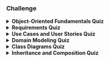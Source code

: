 ### Challenge

<details>
		<summary><strong>Object-Oriented Fundamentals Quiz</strong></summary>
		<strong>What is the difference between object-oriented programming and procedural programming?</strong>
		<br>
		Procedural programming specifies a sequence of tasks, but object-oriented programming describes the properties of tools or items.
		<br>
		In object-oriented programming, there are some elements of procedural programming in the description of objects.
		<br>
	  <br>
		<strong>How does dynamic polymorphism differ from static polymorphism?</strong>
		<br>
		It uses overriding instead of overloading.
		<br>
		Dynamic polymorphism creates a unique instance.
		<br>
		<br>
		<strong>What is overriding a method?</strong>
		<br>
		Creating a unique version of an inherited method.
		<br>
		<br>
		<strong>How are analysis and design different?</strong>
		<br>
		Analysis describes a problem; design describes a solution.
		<br>
		<br>
		<strong>What is the term for a visual representation of the classes in an application?</strong>
		<br>
		class diagram
		<br>
		<br>
		<strong>In addition to attributes and methods, what does a UML class diagram contain?</strong>
		<br>
		the class name
		<br>
		<br>
		<strong>How do object behaviors and attributes differ?</strong>
		<br>
		Attributes describe a state, but behaviors describe actions.
		<br>
		<br>
		<strong>You are designing a traffic simulation program. What is a possible attribute that you could use for a car object?</strong>
		<br>
			 gas mileage
		<br>
		<br>
		<strong>Shonzu has gathered the requirements for a new solution, described the application he is going to build, and identified the main objects in the solution. What should he do next?</strong>
		<br>
		Describe object interactions.
		<br>
		This will be essential for understanding behaviors.
		<br>
		<br>
		<strong>What is the purpose of encapsulation?</strong>
		<br>
		to protect an object from unwanted changes
		<br>
		<br>
		<strong>In addition to attributes and behaviors, which quality must a class posses</strong>
		<br>
		a name
		<br>
		<br>
		<strong>In the following class diagram, what does lower() represent?</strong>

```
TRIPOD
height
width
angle
raise()
lower()
point()
fold()
```
a behavior
<br>
		Behaviors come at the end of a class diagram, and contain room for arguments.
		<br>
		<br>
		<strong>What is a benefit of using a programming language that has a large library?</strong>
		<br>
		Many classes are already defined and can be used without have to re-define them.
		<br>
		<br>
		<strong>In the following class diagram, what does height represent?</strong>
		<br>

```
TRIPOD
height
width
angle
raise()
lower()
point()
fold()
```
an attribute
<br>
	Attributes are generally nouns, and are placed just below the title.
	<br>
	<br>
	<strong>We're using abstraction when we define a(n) _____.</strong>
	<br>
	class
	<br>
	<br>
	<strong>Focusing on the idea of a person instead of an individual is an example of what fundamental idea in object-oriented programming?</strong>
	<br>
	abstraction
	<br>
	<br>
	<strong>Steve is able to turn on and adjust his television even though he does not know how it works internally. This exemplifies which principle of object-oriented programming?</strong>
	<br>
	encapsulation
	<br>
	<br>
	<strong>Why is inheritance used when creating a new class?</strong>
	<br>
	to avoid redefining attributes and behaviors
	<br>
	<br>
	<strong>If an attribute is added to a superclass, what happens to all of the objects of the subclass?</strong>
	<br>
	Each subclass object automatically receives the additional attribute.
	<br>
	<br>
	<strong>Static polymorphism uses method _____.</strong>
	<br>
	overloading
</details>
<details>
	<summary><strong>Requirements Quiz</strong></summary>
	<strong>What is the first step in defining requirements for an application?</strong>
	<br>
	determining what the application must have and do
	<br>
	<br>
	<strong>Which is a valid nonfunctional requirement?</strong>
	<br>
	The system should be updated annually.
	<br>
	<br>
	<strong>A requirement that all onscreen text must be at least 20-point font size is an example of which FURPS quality?</strong>
	<br>
	usability
	<br>
	<br>
	<strong>In which category does extensibility of an application reside?</strong>
	<br>
	supportability
	<br>
	<br>
	<strong>Atul is working on an application that must communicate with a scientific instrument and a data archiving system. Into which category would these requirements fall in the FURPS+ model?</strong>
	<br>
	interface: Communication with other devices is a common need.
</details>
<details>
	<summary><strong>Use Cases and User Stories Quiz</strong></summary>
	<strong>When creating a use case diagram, what can you do to show each self-contained use case?</strong>
	<br>
	draw an ellipse around each use case
	<br>
	<br>
	<strong>What is wrong with the following scenario description. "The pedals were used to control speed and direction."</strong>
	<br>
	It is passive and focuses on means instead of intent.
	<br>
	<br>
	<strong>What is the function of a use case diagram?</strong>
	<br>
	It connects actors to use cases.
	<br>
	<br>
	<strong>Why are arrows and numbers not found in use case diagrams?</strong>
	<br>
	Sequence and direction are not critical at this stage.
	<br>
	Listing features and their connectivity is the function of a use case diagram.
	<br>
	<br>
	<strong>What is typically written on index cards, and describes a small scenario from a user perspective?</strong>
	<br>
	user story
	<br>
	<br>
	<strong>User stories are _____ than use cases.</strong>
	<br>
	shorter and less detailed
	<br>
	<br>
	<strong>Marge is working on a short and simple project involving inventory maintenance. Why should she write short use cases?</strong>
	<br>
	They help identify problems but do not create the confusing work of full use cases.
	<br>
	Casual use cases can be very helpful, but the use cases should be more fully developed for larger projects.
	<br>
	<br>
	<strong>Which sentence is most appropriate for a use case scenario?</strong>
	<br>
	User adjusts contrast and brightness controls.
	<br>
	<br>
	<strong>What is the role of the primary actor in a use case?</strong>
	<br>
	to interact with the application to achieve the goal
	<br>
	<br>
	<strong>When are fully fleshed out cases most appropriate?</strong>
	<br>
	for large, complex projects
	<br>
	<br>
	<strong>You are creating a use case for an application that controls the dispensing of gasoline at a pump. Who is the primary actor in this scenario?</strong>
	<br>
	the customer who uses the pump
	<br>
	<br>
	<strong>What distinguishes primary actors?</strong>
	<br>
	What distinguishes primary actors?
</details>
<details>
	<summary><strong>Domain Modeling Quiz</strong></summary>
	<strong>How can one avoid assigning too many responsibilities to a single object?</strong>
	<br>
	Require objects to take care of themselves to a greater extent.
	<br>
	<br>
	<strong>What common problem should new programmers avoid when designing a program?</strong>
	<br>
	creating a god object
	<br>
	<br>
	<strong>In addition to responsibilities, which should be listed on CRC cards?</strong>
	<br>
	interacting classes
	<br>
	<br>
	<strong>Which design tool contains the same information as a conceptual object diagram?</strong>
	<br>
	CRC cards
	<br>
	<br>
	<strong>After analysis and use cases are completed, what is the first step in the design phase of a project</strong>
	<br>
	creating a conceptual model
	<br>
	<br>
	<strong>When is there a relationship between two objects?</strong>
	<br>
	when one object depends on or affects the other object
	<br>
	<br>
	<strong>When diagramming relationships between objects, what is the UML notation that represents one or more objects?</strong>
	<br>
	 1…*
	<br>
	<br>
	<strong>How can you identify candidates for objects?</strong>
	<br>
	by listing all of the nouns in the user stories
	<br>
	Objects are nouns; they are things.
	<br>
	<br>
	<strong>Which words in the following list are candidates for objects: trumpet, clean, enrage, leaf, tree, collapse, active, or lively?</strong>
	<br>
	trumpet, leaf, and tree
</details>
<details>
	<summary><strong>Class Diagrams Quiz</strong></summary>
	<strong>In which language is the following class specification written?</strong>

```
class Dog():
      def __init__(self):
#instance variables
      self.breed=""
       self.weight=50
#methods
```
Python
<br>
Python does not use curly braces nor terminal semicolons.
	<br>
	<br>
	<strong>Instantiating a class in many languages looks similar to that in C++, DinnerPlate *myPlate = new DinnerPlate(). What is the main difference between Python and Swift for achieving the same goal?
	</strong>
	<br>
	the absence of the word new
	<br>
	Swift uses `let`, but neither Swift nor Python use `new`.
	<br>
	<br>
	<strong>A class Dog has the following constructors:</strong>
	<br>

```
public Dog()
public Dog(String breed)
public Dog(int weight)
```
How would you instantiate a Dog with the weight set in Java?
<br>
	Dog Fido = new Dog(63);
	<br>
	The dog's weight is set to 63.
	<br>
	<br>
	<strong>Which languages require the use of static to declare class-wide variables or methods?</strong>
	<br>
	Java and C#
	<br>
	The word `static` can be confusing, because it implies that there is only one instance.
	<br>
	<br>
	<strong>Which class diagram correctly specifies data types and default values?</strong>
	<br>

```
Asteroid
size: Integer=5
position: Coordinate=(0.5,0.5,0.6)
velocity: Coordinate=(1,0,0)
```
It helps to have standard syntax even in UML, as it makes later jobs easier.
<br>
	<br>
	<strong>Which is the function of a finalizer or destructor?</strong>
	<br>
	to relinquish resources that are no longer needed
	<br>
	<br>
	<strong>How would you declare a class variable in Ruby named maxScore?</strong>
	<br>
	@@maxScore
	<br>
	<br>
	<strong>A class diagram contains the following behavior specifications. Which data type is returned by the accelerate() behavior?</strong>
	<br>

```
move(Direction)
accelerate(Acceleration): Velocity
setPosition(Coordinate)
explodePieces(Integer)
```
Velocity
<br>
	The return data type is indicated after the colon.
	<br>
	<br>
	<strong>A class diagram contains the following behavior specifications. The explodePieces() behavior breaks up an object into a number of pieces. What is the data type for that number? The answer will take the place of the '???'.</strong>
	<br>

```
move(Direction)
accelerate(Acceleration): Velocity
setPosition(Coordinate)
explodePieces(???)
```
Integer
<br>
	An argument is contained within parentheses.
	<br>
	<br>
	<strong>For which case would the use of a static attribute be appropriate?</strong>
	<br>
	the weather conditions for each house in a small neighborhood
	<br>
	<br>
	<strong>In which language would you find the following declaration of an instance variable?</strong>
	<br>

``private var _size: Int``
<br>
	Swift
	<br>
	The use of `var` is unique.
	<br>
	<br>
	<strong>What other terminology is used for variables that are declared static?</strong>
	<br>
	class or shared
	<br>
	<br>
	<strong>What does the value (0.5,0.5,0.5) indicate in the class diagram specification position: Coordinate = (0.5,0.5,0.5)?</strong>
	<br>
	a default value of the position attribute
	<br>
	<br>
	<strong>In a UML class diagram, how would you write an attribute called Name that is a String data type and has a default value of Jane?</strong>
	<br>
	Name: String = "Jane"
	<br>
	<br>
	<strong>In the class diagram specification setSize(Integer):Integer, to what do the integer specifications refer?</strong>
	<br>
	the data types for the argument, and return of the function setSize
	<br>
	<br>
	<strong>Which line of Java code declares a public method called getName that accepts no arguments and returns a String value?</strong>
	<br>
	public String getName()
	<br>
	<br>
	<strong>Which line of Java code will instantiate a new object named Student from the Person class?</strong>
	<br>
	Person Student = new Person()
	<br>
	<br>
	<strong>Which is the purpose of a constructor?</strong>
	<br>
	to initialize attribute values
	<br>
	<br>
	<strong>The class Person has the following constructors:</strong>
	<br>

```
public Person()
public Person(String name)
public Person(int age)
```
Which one will be called when a new person is created with the following command?
<br>

``Person Steve = new Person(39)``
<br>
	Person(int age)
	<br>
	<br>
	<strong>Which restrictions apply to the use of static methods?</strong>
	<br>
	They cannot act on instance variables, but only static variables.
	<br>
	Static methods can be applied to class-wide variables.
	<br>
	<br>
	<strong>What does it mean if a class attribute is private?</strong>
	<br>
	It can only be accessed from within the class.
	<br>
	<br>
	<strong>How do you declare a private variable in Python?</strong>
	<br>
	Python does not have private or public variables.
</details>
<details>
	<summary><strong>Inheritance and Composition Quiz</strong></summary>
	<strong>Which relationship is a good candidate for superclass and subclass?</strong>
	<br>
	utensil-fork
	<br>
	<br>
	<strong>What does this line of Java code declare?</strong>

```
public class Apple extends Fruit {
```
a new class Apple that is inherited from the class Fruit
<br>
	<br>
	<strong>Why is the syntax for inheritance in C++ different from most other languages?</strong>
	<br>
	because a class can inherit from multiple levels in C++
	<br>
	<br>
	<strong>Which line of code will define a C# abstract class named School?</strong>
	<br>
	abstract class School {
	<br>
	<br>
	<strong>Which concept of object-oriented programming is displayed by using the "is a kind of" comparison between 2 classes?</strong>
	<br>
	inheritance
	<br>
	<br>
	<strong>A concrete class has no _____.</strong>
	<br>
	children
	<br>
	<br>
	<strong>Why would you create an abstract class, if it can have no real instances?</strong>
	<br>
	to avoid redundant coding in child classes
	<br>
	<br>
	<strong>An aggregation is a _____.</strong>
	<br>
	collection of objects
	<br>
	<br>
	<strong>What form of aggregation implies ownership, and that the lifetime of an object is dependent on another object's existence?</strong>
	<br>
	composition
	<br>
	<br>
	<strong>How are the contents of a composition different from those of an aggregation?</strong>
	<br>
	If a composition dies, the contents die.
	<br>
	<br>
	<strong>In Java, how would you define an interface named Box that contains two methods named Open and Close that don't accept or return any variables?</strong>
	<br>

```
	interface Box {
	void Open();
	void Close();
```
<br>
	<strong>What do most languages have in common for referring to a method defined in the parent class?</strong>
	<br>
	the use of super in the prefix to the method name
	<br>
	The word `super` is used for the common need for code within a subclass, to call a method that was originally defined in the super class.
	<br>
	<br>
	<strong>Why should you use abstract and final in class definitions?</strong>
	<br>
	to better communicate intentions
	<br>
	Their use makes the code easier to read and maintain.
	<br>
	<br>
	<strong>When is an interface used instead of an abstract class?</strong>
	<br>
	when you need to describe the capabilities of a class
	<br>
	<br>
	<strong>Which relationship between classes is referred to as a "has a" relationship?</strong>
	<br>
	aggregation
	<br>
	<br>
	<strong>Which representation is correct UML for the interface Edible?</strong>
	<br>

```
<<interface>>
Edible
beEaten()
```
We represent an interface using a box that looks similar to a class, and include a tag with double angle quotes to indicate an interface.
</details>
